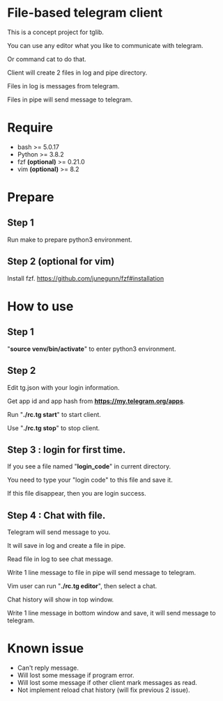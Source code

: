 # File-based telegram client

This is a concept project for tglib.

You can use any editor what you like to communicate with telegram.

Or command cat to do that.

Client will create 2 files in log and pipe directory.

Files in log is messages from telegram.

Files in pipe will send message to telegram. 

# Require

 - bash >= 5.0.17
 - Python >= 3.8.2
 - fzf **(optional)** >= 0.21.0
 - vim **(optional)** >= 8.2

# Prepare

## Step 1

Run make to prepare python3 environment.

## Step 2 (optional for vim)

Install fzf.
https://github.com/junegunn/fzf#installation

# How to use

## Step 1

"**source venv/bin/activate**" to enter python3 environment.

## Step 2

Edit tg.json with your login information.

Get app id and app hash from **https://my.telegram.org/apps**.

Run "**./rc.tg start**" to start client.

Use "**./rc.tg stop**" to stop client.

## Step 3 : login for first time.

If you see a file named "**login_code**" in current directory.

You need to type your "login code" to this file and save it.

If this file disappear, then you are login success.

## Step 4 : Chat with file.

Telegram will send message to you.

It will save in log and create a file in pipe.

Read file in log to see chat message.

Write 1 line message to file in pipe will send message to telegram.

Vim user can run "**./rc.tg editor**", then select a chat.

Chat history will show in top window.

Write 1 line message in bottom window and save, it will send message to telegram.

# Known issue

 - Can't reply message.
 - Will lost some message if program error.
 - Will lost some message if other client mark messages as read.
 - Not implement reload chat history (will fix previous 2 issue).
